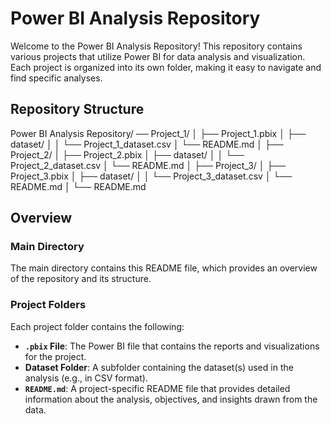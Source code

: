 # Power BI Analysis Repository

Welcome to the Power BI Analysis Repository! This repository contains various projects that utilize Power BI for data analysis and visualization. Each project is organized into its own folder, making it easy to navigate and find specific analyses.

## Repository Structure

Power BI Analysis Repository/
── Project_1/
│   ├── Project_1.pbix
│   ├── dataset/
│   │   └── Project_1_dataset.csv
│   └── README.md
│
├── Project_2/
│   ├── Project_2.pbix
│   ├── dataset/
│   │   └── Project_2_dataset.csv
│   └── README.md
│
├── Project_3/
│   ├── Project_3.pbix
│   ├── dataset/
│   │   └── Project_3_dataset.csv
│   └── README.md
│
└── README.md


## Overview

### Main Directory

The main directory contains this README file, which provides an overview of the repository and its structure.

### Project Folders

Each project folder contains the following:

- **`.pbix` File**: The Power BI file that contains the reports and visualizations for the project.
- **Dataset Folder**: A subfolder containing the dataset(s) used in the analysis (e.g., in CSV format).
- **`README.md`**: A project-specific README file that provides detailed information about the analysis, objectives, and insights drawn from the data.



